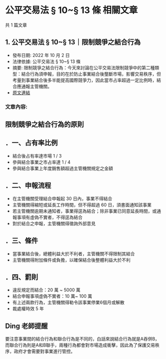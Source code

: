 # 公平交易法 § 10~§ 13 條 相關文章

共 1 篇文章

## 1. 公平交易法 § 10~§ 13｜限制競爭之結合行為

- 發布日期: 2022 年 10 月 2 日
- 法律依據: 公平交易法 § 10~§ 13 條
- 摘要: 限制競爭之結合行為：今天來討論在公平交易法限制競爭中的第二種類型：結合行為須申報，目的在於防止事業結合後壟斷市場，影響交易秩序，但考量到事業結合後多半能提高國際競爭力，因此當市占率超過一定比例時，結合應通報主管機關。
- [原文連結](https://www.jasper-realestate.com/%e9%99%90%e5%88%b6%e7%ab%b6%e7%88%ad%e4%b9%8b%e7%b5%90%e5%90%88%e8%a1%8c%e7%82%ba/)

### 文章內容:

## 限制競爭之結合行為的原則

## ．一、占有率比例

- 結合後占有率達市場 1 / 3
- 參與結合事業之市占率達 1 / 4
- 參與結合事業上年度銷售額超過主管機關規定之金額

## ．二、申報流程

- 在主管機關受理結合申報起 30 日內，事業不得結合
- 主管機關得縮短或延長工作時間，但不得超過 60 日，須書面通知該事業
- 若主管機關逾期未通知者，事業得逕為結合；除非事業已同意延長時間，或通報事項有虛偽不實者，不得逕為結合
- 對於結合之申報，主管機關得徵詢外部意見

## ．三、條件

- 當事業結合後，總體利益大於不利者，主管機關不得限制其結合
- 主管機關得附加條件或負擔，以確保結合後整體利益大於不利

## ．四、罰則

- 違反規定而結合：20 萬 ~ 5000 萬
- 結合申報事項虛偽不實者：10 萬~ 100 萬
- 有上述兩款行為，主管機關得勒令該事業停業6個月或解散
- 裁處權時效 5 年

## Ding 老師提醒

要注意事業間的結合行為和聯合行為是不同的，白話來說結合行為就是A吞併B，而聯合行為則是A和B聯手，兩種行為都會對市場造成衝擊，因此為了保護交易秩序，政府才會需要對事業進行管控。